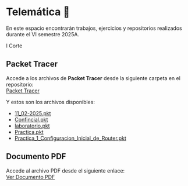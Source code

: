 # Telemática 📡

En este espacio encontrarán trabajos, ejercicios y repositorios realizados durante el VI semestre 2025A.

I Corte
## Packet Tracer

Accede a los archivos de **Packet Tracer** desde la siguiente carpeta en el repositorio:  
[Packet Tracer](Packet%20Tracer/)

Y estos son los archivos disponibles:

- [11_02-2025.pkt](Packet%20Tracer/11_02-2025.pkt)
- [Confincial.pkt](Packet%20Tracer/Confincial.pkt)
- [laboratorio.pkt](Packet%20Tracer/laboratorio.pkt)
- [Practica.pkt](Packet%20Tracer/Practica.pkt)
- [Practica_1_Configuracion_Inicial_de_Router.pkt](Packet%20Tracer/Practica_1_Configuracion_Inicial_de_Router.pkt)
## Documento PDF

Accede al archivo PDF desde el siguiente enlace:  
[Ver Documento PDF](TELEM-TICA/Practica%201%20Configuracion%20Inicial%20de%20Router.pdf)